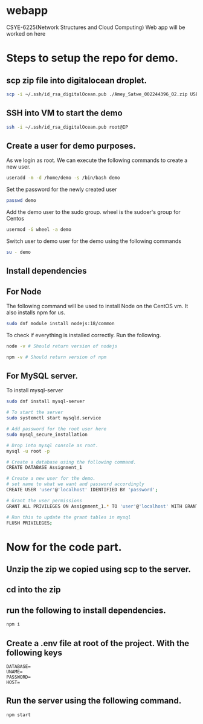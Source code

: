 # webapp
CSYE-6225(Network Structures and Cloud Computing) Web app will be worked on here

# Steps to setup the repo for demo.
## scp zip file into digitalocean droplet.
``` bash
scp -i ~/.ssh/id_rsa_digitalOcean.pub ./Amey_Satwe_002244396_02.zip USER@SERVER:/home/USER/FILENAME
```

## SSH into VM to start the demo
```bash
ssh -i ~/.ssh/id_rsa_digitalOcean.pub root@IP
```


## Create a user for demo purposes.
As we login as root. We can execute  the following commands to create a new user.
```bash
useradd -m -d /home/demo -s /bin/bash demo
```
Set the password for the newly created user
```bash
passwd demo
```
Add the demo user to the sudo group.
wheel is the sudoer's group for Centos
```bash
usermod -G wheel -a demo
```

Switch user to demo user for the demo using the following commands
```bash
su - demo
```



## Install dependencies

## For Node
The following command will be used to install Node on the CentOS vm. It also installs npm for us.
```bash
sudo dnf module install nodejs:18/common
```
To check if everything is installed correctly.
Run the following.
```bash
node -v # Should return version of nodejs
```

```bash
npm -v # Should return version of npm
```
## For MySQL server.
To install mysql-server
```bash
sudo dnf install mysql-server

# To start the server
sudo systemctl start mysqld.service

# Add password for the root user here
sudo mysql_secure_installation

# Drop into mysql console as root.
mysql -u root -p

# Create a database using the following command.
CREATE DATABASE Assignment_1

# Create a new user for the demo.
# set name to what we want and password accordingly
CREATE USER 'user'@'localhost' IDENTIFIED BY 'password';

# Grant the user permissions
GRANT ALL PRIVILEGES ON Assignment_1.* TO 'user'@'localhost' WITH GRANT OPTION;

# Run this to update the grant tables in mysql
FLUSH PRIVILEGES;

```

# Now for the code part.
## Unzip the zip we copied using scp to the server.
## cd into the zip

## run the following to install dependencies.
```bash
npm i
```

## Create a .env file at root of the project. With the following keys
```env
DATABASE=
UNAME=
PASSWORD=
HOST=
```

## Run the server using the following command.
```bash
npm start
```
